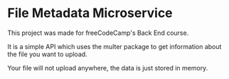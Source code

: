 # File Metadata Microservice

This project was made for freeCodeCamp's Back End course.

It is a simple API which uses the multer package to get information about the file you want to upload.

Your file will not upload anywhere, the data is just stored in memory.

